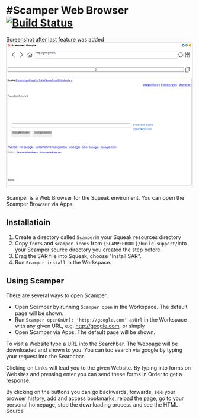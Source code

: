 #Scamper Web Browser [![Build Status](https://travis-ci.org/hpi-swa-teaching/Scamper.svg?branch=master)](https://travis-ci.org/hpi-swa-teaching/Scamper)  
===================

Screenshot after last feature was added
![screenshot](https://raw.githubusercontent.com/hpi-swa-teaching/Scamper/master/tests/scamper.png)


Scamper is a Web Browser for the Squeak enviroment. You can open the Scamper Browser via Apps.

## Installatioin

1. Create a directory called `Scamper`in your Squeak resources directory 
2. Copy `fonts` and `scamper-icons` from `{SCAMPERROOT}/build-support/`into your Scamper source directory you created the step before.
3. Drag the SAR file into Squeak, choose "Install SAR".
4. Run `Scamper install` in the Workspace.

## Using Scamper

There are several ways to open Scamper:

* Open Scamper by running `Scamper open` in the Workspace. The default page will be shown.
* Run `Scamper openOnUrl: 'http://google.com' asUrl` in the Workspace with any given URL, e.g. http://google.com.
or simply
* Open Scamper via Apps. The default page will be shown.

To visit a Website type a URL into the Searchbar. The Webpage will be downloaded and shown to you.
You can too search via google by typing your request into the Searchbar.

Clicking on Links will lead you to the given Website.
By typing into forms on Websites and pressing enter you can send these forms in Order to get a response.

By clicking on the buttons you can go backwards, forwards, see your browser history, add and access bookmarks, reload the page, go to your personal homepage, stop the downloading process and see the HTML Source

